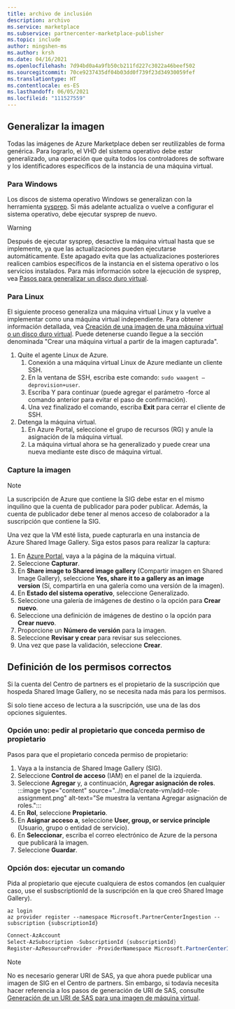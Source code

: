 ```yaml
---
title: archivo de inclusión
description: archivo
ms.service: marketplace
ms.subservice: partnercenter-marketplace-publisher
ms.topic: include
author: mingshen-ms
ms.author: krsh
ms.date: 04/16/2021
ms.openlocfilehash: 7d94bd0a4a9fb50cb211fd227c3022a46beef502
ms.sourcegitcommit: 70ce9237435df04b03dd0f739f23d34930059fef
ms.translationtype: HT
ms.contentlocale: es-ES
ms.lasthandoff: 06/05/2021
ms.locfileid: "111527559"
---
```

## <a name="generalize-the-image"></a>Generalizar la imagen

Todas las imágenes de Azure Marketplace deben ser reutilizables de forma genérica. Para lograrlo, el VHD del sistema operativo debe estar generalizado, una operación que quita todos los controladores de software y los identificadores específicos de la instancia de una máquina virtual.

### <a name="for-windows"></a>Para Windows

Los discos de sistema operativo Windows se generalizan con la herramienta [sysprep](/windows-hardware/manufacture/desktop/sysprep--system-preparation--overview). Si más adelante actualiza o vuelve a configurar el sistema operativo, debe ejecutar sysprep de nuevo.

> [!WARNING]
> Después de ejecutar sysprep, desactive la máquina virtual hasta que se implemente, ya que las actualizaciones pueden ejecutarse automáticamente. Este apagado evita que las actualizaciones posteriores realicen cambios específicos de la instancia en el sistema operativo o los servicios instalados. Para más información sobre la ejecución de sysprep, vea [Pasos para generalizar un disco duro virtual](../../virtual-machines/windows/capture-image-resource.md#generalize-the-windows-vm-using-sysprep).

### <a name="for-linux"></a>Para Linux

El siguiente proceso generaliza una máquina virtual Linux y la vuelve a implementar como una máquina virtual independiente. Para obtener información detallada, vea [Creación de una imagen de una máquina virtual o un disco duro virtual](../../virtual-machines/linux/capture-image.md). Puede detenerse cuando llegue a la sección denominada "Crear una máquina virtual a partir de la imagen capturada".

1. Quite el agente Linux de Azure.
    1. Conexión a una máquina virtual Linux de Azure mediante un cliente SSH.
    2. En la ventana de SSH, escriba este comando: `sudo waagent –deprovision+user`.
    3. Escriba Y para continuar (puede agregar el parámetro -force al comando anterior para evitar el paso de confirmación).
    4. Una vez finalizado el comando, escriba **Exit** para cerrar el cliente de SSH.
2. Detenga la máquina virtual.
    1. En Azure Portal, seleccione el grupo de recursos (RG) y anule la asignación de la máquina virtual.
    2. La máquina virtual ahora se ha generalizado y puede crear una nueva mediante este disco de máquina virtual.

### <a name="capture-image"></a>Capture la imagen

> [!NOTE]
> La suscripción de Azure que contiene la SIG debe estar en el mismo inquilino que la cuenta de publicador para poder publicar. Además, la cuenta de publicador debe tener al menos acceso de colaborador a la suscripción que contiene la SIG.

Una vez que la VM esté lista, puede capturarla en una instancia de Azure Shared Image Gallery. Siga estos pasos para realizar la captura:

1. En [Azure Portal](https://ms.portal.azure.com/), vaya a la página de la máquina virtual.
2. Seleccione **Capturar**.
3. En **Share image to Shared image gallery** (Compartir imagen en Shared Image Gallery), seleccione **Yes, share it to a gallery as an image version** (Sí, compartirla en una galería como una versión de la imagen).
4. En **Estado del sistema operativo**, seleccione Generalizado.
5. Seleccione una galería de imágenes de destino o la opción para **Crear nuevo**.
6. Seleccione una definición de imágenes de destino o la opción para **Crear nuevo**.
7. Proporcione un **Número de versión** para la imagen.
8. Seleccione **Revisar y crear** para revisar sus selecciones.
9. Una vez que pase la validación, seleccione **Crear**.

## <a name="set-the-right-permissions"></a>Definición de los permisos correctos

Si la cuenta del Centro de partners es el propietario de la suscripción que hospeda Shared Image Gallery, no se necesita nada más para los permisos.

Si solo tiene acceso de lectura a la suscripción, use una de las dos opciones siguientes.

### <a name="option-one--ask-the-owner-to-grant-owner-permission"></a>Opción uno: pedir al propietario que conceda permiso de propietario

Pasos para que el propietario conceda permiso de propietario:

1. Vaya a la instancia de Shared Image Gallery (SIG).
2. Seleccione **Control de acceso** (IAM) en el panel de la izquierda.
3. Seleccione **Agregar** y, a continuación, **Agregar asignación de roles**.<br>
    :::image type="content" source="../media/create-vm/add-role-assignment.png" alt-text="Se muestra la ventana Agregar asignación de roles.":::
1. En **Rol**, seleccione **Propietario**.
1. En **Asignar acceso a**, seleccione **User, group, or service principle** (Usuario, grupo o entidad de servicio).
1. En **Seleccionar**, escriba el correo electrónico de Azure de la persona que publicará la imagen.
1. Seleccione **Guardar**.

### <a name="option-two--run-a-command"></a>Opción dos: ejecutar un comando

Pida al propietario que ejecute cualquiera de estos comandos (en cualquier caso, use el susbscriptionId de la suscripción en la que creó Shared Image Gallery).

```azurecli
az login
az provider register --namespace Microsoft.PartnerCenterIngestion --subscription {subscriptionId}
```
 
```powershell
Connect-AzAccount
Select-AzSubscription -SubscriptionId {subscriptionId}
Register-AzResourceProvider -ProviderNamespace Microsoft.PartnerCenterIngestion
```

> [!NOTE]
> No es necesario generar URI de SAS, ya que ahora puede publicar una imagen de SIG en el Centro de partners. Sin embargo, si todavía necesita hacer referencia a los pasos de generación de URI de SAS, consulte [Generación de un URI de SAS para una imagen de máquina virtual](../azure-vm-get-sas-uri.md).
